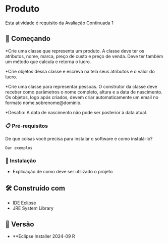 # Produto

Esta atividade é requisito da Avaliação Continuada 1

## 🚀 Começando

*Crie uma classe que representa um produto. A classe deve ter os atributos, nome, marca, preço de custo e preço de venda. Deve ter também um método que calcula e retorna o lucro.

*Crie objetos dessa classe e escreva na tela seus atributos e o valor do lucro.

*Crie uma classe para representar pessoas. O construtor da classe deve receber como parâmetros o nome completo, altura e a data de nascimento. Os objetos, logo após criados, devem criar automaticamente um email no formato nome.sobrenome@dominio.

*Desafio: A data de nascimento não pode ser posterior à data atual.

### 📋 Pré-requisitos

De que coisas você precisa para instalar o software e como instalá-lo?

```
Dar exemplos
```

### 🔧 Instalação

* Explicação de como deve ser utilizado o projeto

## 🛠️ Construído com

* IDE Eclipse
* JRE System Library

## 📌 Versão

* **Eclipse Installer 2024-09 R

